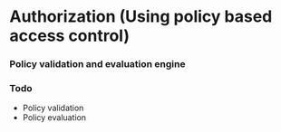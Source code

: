 # Authorization (Using policy based access control)

### Policy validation and evaluation engine


### Todo

- Policy validation
- Policy evaluation